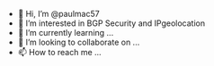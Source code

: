 - 👋 Hi, I’m @paulmac57
- 👀 I’m interested in BGP Security and IPgeolocation
- 🌱 I’m currently learning ...
- 💞️ I’m looking to collaborate on ...
- 📫 How to reach me ...

<!---
paulmac57/paulmac57 is a ✨ special ✨ repository because its `README.md` (this file) appears on your GitHub profile.
You can click the Preview link to take a look at your changes.
--->
